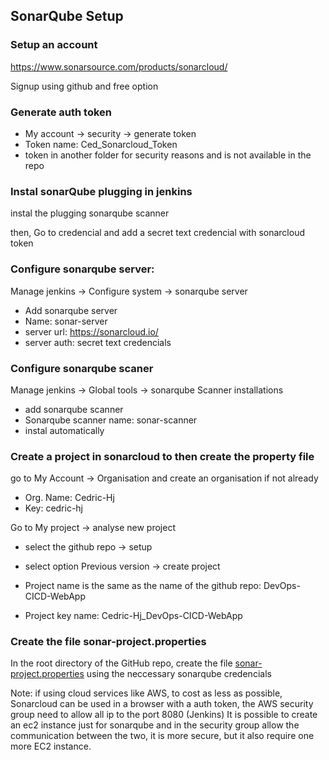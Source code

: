 ## SonarQube Setup

### Setup an account
https://www.sonarsource.com/products/sonarcloud/

Signup using github and free option

### Generate auth token
- My account -> security -> generate token
- Token name: Ced_Sonarcloud_Token
- token in another folder for security reasons and is not available in the repo

### Instal sonarQube plugging in jenkins
instal the plugging sonarqube scanner

then, Go to credencial and add a secret text credencial with sonarcloud token

### Configure sonarqube server:
Manage jenkins -> Configure system -> sonarqube server
- Add sonarqube server
- Name: sonar-server
- server url: https://sonarcloud.io/
- server auth: secret text credencials

### Configure sonarqube scaner
Manage jenkins -> Global tools -> sonarqube Scanner installations
- add sonarqube scanner
- Sonarqube scanner name: sonar-scanner
- instal automatically

### Create a project in sonarcloud to then create the property file
go to My Account -> Organisation and create an organisation if not already
- Org. Name: Cedric-Hj
- Key: cedric-hj

Go to My project -> analyse new project
- select the github repo -> setup
- select option Previous version -> create project


- Project name is the same as the name of the github repo: DevOps-CICD-WebApp
- Project key name: Cedric-Hj_DevOps-CICD-WebApp

### Create the file sonar-project.properties
In the root directory of the GitHub repo, create the file [sonar-project.properties](/sonar-project.properties) using the neccessary sonarqube credencials

Note: if using cloud services like AWS, to cost as less as possible, Sonarcloud can be used in a browser with a auth token, the AWS security group need to allow all ip to the port 8080 (Jenkins)
It is possible to create an ec2 instance just for sonarqube and in the security group allow the communication between the two, it is more secure, but it also require one more EC2 instance.
